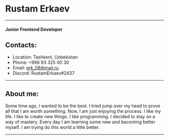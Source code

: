 # Rustam Erkaev
---

#### Junior Frontend Developer
## Contacts:
* Location: Tashkent, Uzbekistan
* Phone: +998 93 325 00 30
* Email: erk_08@mail.ru
* Discord: RustamErkaev#2437
---

## About me:
Some time ago, I wanted to be the best.  I tried jump over my head to prove all that I am worth something.
Now, I am just enjoying the process. I like my life. I like to create new things. I like programming.
I decided to stay on a way of mastery. Every day I am learning some new and becoming better myself. I am trying do this world a little better.

---
